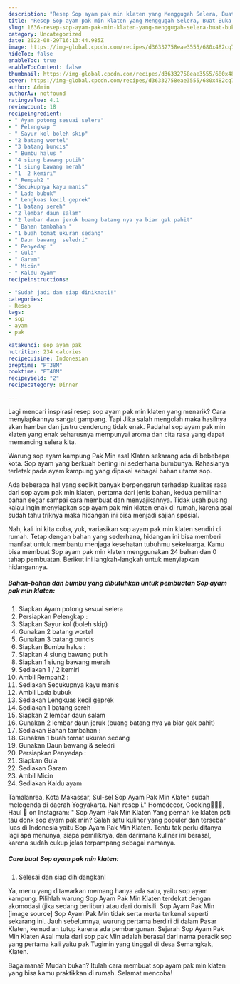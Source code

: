 ```yaml
---
description: "Resep Sop ayam pak min klaten yang Menggugah Selera, Buat Buka Puasa Lezat Sekali"
title: "Resep Sop ayam pak min klaten yang Menggugah Selera, Buat Buka Puasa Lezat Sekali"
slug: 1636-resep-sop-ayam-pak-min-klaten-yang-menggugah-selera-buat-buka-puasa-lezat-sekali
category: Uncategorized
date: 2022-08-29T16:13:44.985Z
image: https://img-global.cpcdn.com/recipes/d36332758eae3555/680x482cq70/sop-ayam-pak-min-klaten-foto-resep-utama.jpg
hideToc: false
enableToc: true
enableTocContent: false
thumbnail: https://img-global.cpcdn.com/recipes/d36332758eae3555/680x482cq70/sop-ayam-pak-min-klaten-foto-resep-utama.jpg
cover: https://img-global.cpcdn.com/recipes/d36332758eae3555/680x482cq70/sop-ayam-pak-min-klaten-foto-resep-utama.jpg
author: Admin
authorAv: notfound
ratingvalue: 4.1
reviewcount: 18
recipeingredient:
- " Ayam potong sesuai selera"
- " Pelengkap "
- " Sayur kol boleh skip"
- "2 batang wortel"
- "3 batang buncis"
- " Bumbu halus "
- "4 siung bawang putih"
- "1 siung bawang merah"
- "1  2 kemiri"
- " Rempah2 "
- "Secukupnya kayu manis"
- " Lada bubuk"
- " Lengkuas kecil geprek"
- "1 batang sereh"
- "2 lembar daun salam"
- "2 lembar daun jeruk buang batang nya ya biar gak pahit"
- " Bahan tambahan "
- "1 buah tomat ukuran sedang"
- " Daun bawang  seledri"
- " Penyedap "
- " Gula"
- " Garam"
- " Micin"
- " Kaldu ayam"
recipeinstructions:

- "Sudah jadi dan siap dinikmati!"
categories:
- Resep
tags:
- sop
- ayam
- pak

katakunci: sop ayam pak 
nutrition: 234 calories
recipecuisine: Indonesian
preptime: "PT38M"
cooktime: "PT40M"
recipeyield: "2"
recipecategory: Dinner

---
```



Lagi mencari inspirasi resep sop ayam pak min klaten yang menarik? Cara menyiapkannya sangat gampang. Tapi Jika salah mengolah maka hasilnya akan hambar dan justru cenderung tidak enak. Padahal sop ayam pak min klaten yang enak seharusnya mempunyai aroma dan cita rasa yang dapat memancing selera kita.


Warung sop ayam kampung Pak Min asal Klaten sekarang ada di bebebapa kota. Sop ayam yang berkuah bening ini sederhana bumbunya. Rahasianya terletak pada ayam kampung yang dipakai sebagai bahan utama sop.

Ada beberapa hal yang sedikit banyak berpengaruh terhadap kualitas rasa dari sop ayam pak min klaten, pertama dari jenis bahan, kedua pemilihan bahan segar sampai cara membuat dan menyajikannya. Tidak usah pusing kalau ingin menyiapkan sop ayam pak min klaten enak di rumah, karena asal sudah tahu triknya maka hidangan ini bisa menjadi sajian spesial.


Nah, kali ini kita coba, yuk, variasikan sop ayam pak min klaten sendiri di rumah. Tetap dengan bahan yang sederhana, hidangan ini bisa memberi manfaat untuk membantu menjaga kesehatan tubuhmu sekeluarga. Kamu bisa membuat Sop ayam pak min klaten menggunakan 24 bahan dan 0 tahap pembuatan. Berikut ini langkah-langkah untuk menyiapkan hidangannya.

<!--inarticleads1-->

##### Bahan-bahan dan bumbu yang dibutuhkan untuk pembuatan Sop ayam pak min klaten:

1. Siapkan  Ayam potong sesuai selera
1. Persiapkan  Pelengkap :
1. Siapkan  Sayur kol (boleh skip)
1. Gunakan 2 batang wortel
1. Gunakan 3 batang buncis
1. Siapkan  Bumbu halus :
1. Siapkan 4 siung bawang putih
1. Siapkan 1 siung bawang merah
1. Sediakan 1 / 2 kemiri
1. Ambil  Rempah2 :
1. Sediakan Secukupnya kayu manis
1. Ambil  Lada bubuk
1. Sediakan  Lengkuas kecil geprek
1. Sediakan 1 batang sereh
1. Siapkan 2 lembar daun salam
1. Gunakan 2 lembar daun jeruk (buang batang nya ya biar gak pahit)
1. Sediakan  Bahan tambahan :
1. Gunakan 1 buah tomat ukuran sedang
1. Gunakan  Daun bawang &amp; seledri
1. Persiapkan  Penyedap :
1. Siapkan  Gula
1. Sediakan  Garam
1. Ambil  Micin
1. Sediakan  Kaldu ayam


Tamalanrea, Kota Makassar, Sul-sel Sop Ayam Pak Min Klaten sudah melegenda di daerah Yogyakarta. Nah resep i.&#34; Homedecor, Cooking👩🏻‍🍳, Haul 🛒 on Instagram: &#34; Sop Ayam Pak Min Klaten Yang pernah ke klaten psti tau donk sop ayam pak min? Salah satu kuliner yang populer dan tersebar luas di Indonesia yaitu Sop Ayam Pak Min Klaten. Tentu tak perlu ditanya lagi apa menunya, siapa pemiliknya, dan darimana kuliner ini berasal, karena sudah cukup jelas terpampang sebagai namanya. 

<!--inarticleads2-->

##### Cara buat Sop ayam pak min klaten:


1. Selesai dan siap dihidangkan!

Ya, menu yang ditawarkan memang hanya ada satu, yaitu sop ayam kampung. Pilihlah warung Sop Ayam Pak Min Klaten terdekat dengan akomodasi (jika sedang berlibur) atau dari domisili. Sop Ayam Pak Min [image source] Sop Ayam Pak Min tidak serta merta terkenal seperti sekarang ini. Jauh sebelumnya, warung pertama berdiri di dalam Pasar Klaten, kemudian tutup karena ada pembangunan. Sejarah Sop Ayam Pak Min Klaten Asal mula dari sop pak Min adalah berasal dari nama peracik sop yang pertama kali yaitu pak Tugimin yang tinggal di desa Semangkak, Klaten. 

Bagaimana? Mudah bukan? Itulah cara membuat sop ayam pak min klaten yang bisa kamu praktikkan di rumah. Selamat mencoba!
